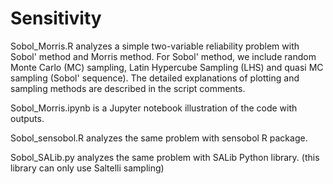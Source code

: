 # Sensitivity

Sobol_Morris.R analyzes a simple two-variable reliability problem with Sobol' method and Morris method. For Sobol' method, we include random Monte Carlo (MC) sampling, Latin Hypercube Sampling (LHS) and quasi MC sampling (Sobol' sequence). The detailed explanations of plotting and sampling methods are described in the script comments.

Sobol_Morris.ipynb is a Jupyter notebook illustration of the code with outputs.

Sobol_sensobol.R analyzes the same problem with sensobol R package.

Sobol_SALib.py analyzes the same problem with SALib Python library. (this library can only use Saltelli sampling)
